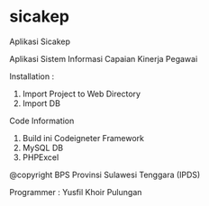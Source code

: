 # sicakep
Aplikasi Sicakep 


Aplikasi Sistem Informasi Capaian Kinerja Pegawai

Installation :
1. Import Project to Web Directory
2. Import DB

Code Information
1. Build ini Codeigneter Framework
2. MySQL DB
3. PHPExcel

@copyright BPS Provinsi Sulawesi Tenggara (IPDS)

Programmer : Yusfil Khoir Pulungan
